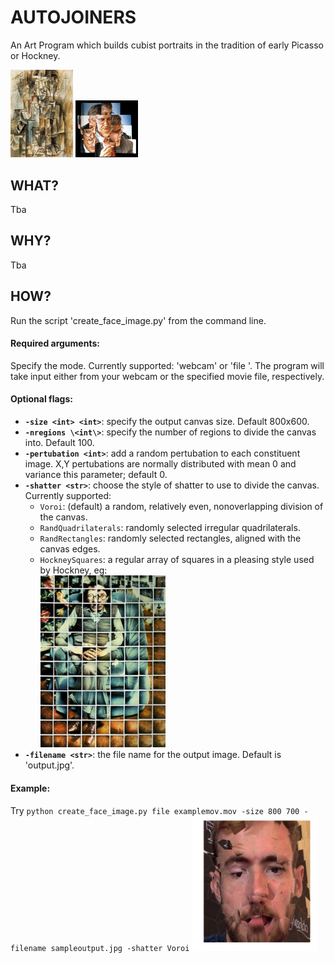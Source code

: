 # AUTOJOINERS

An Art Program which builds cubist portraits in the tradition of early Picasso or Hockney.

<img src="sample_images/picasso_manwithviolin.jpg" alt="Drawing" style="width: 100px;"/>
<img src="sample_images/hockney_joiner.jpg" alt="Drawing" style="width: 100px;"/>


## WHAT?

Tba

## WHY?

Tba

## HOW?

Run the script 'create_face_image.py' from the command line.
#### Required arguments:
Specify the mode. Currently supported: 'webcam' or 'file <filename>'.
The program will take input either from your webcam or the specified movie file, respectively.

#### Optional flags:
* <b>`-size <int> <int>`</b>: specify the output canvas size. Default 800x600.
* <b>`-nregions \<int\>`</b>: specify the number of regions to divide the canvas into. Default 100.
* <b>`-pertubation <int>`</b>: add a random pertubation to each constituent image. X,Y pertubations are normally distributed with mean 0 and variance this parameter; default 0.
* <b>`-shatter <str>`</b>: choose the style of shatter to use to divide the canvas. Currently supported:
  * `Voroi`: (default) a random, relatively even, nonoverlapping division of the canvas.
  * `RandQuadrilaterals`: randomly selected irregular quadrilaterals.
  * `RandRectangles`: randomly selected rectangles, aligned with the canvas edges.
  * `HockneySquares`: a regular array of squares in a pleasing style used by Hockney, eg:
  <br/><img src="sample_images/hockney_squares.jpg" alt="Drawing" style="width: 200px;"/>
* <b>`-filename <str>`</b>: the file name for the output image. Default is 'output.jpg'.

#### Example:
Try `python create_face_image.py file examplemov.mov -size 800 700 -filename sampleoutput.jpg -shatter Voroi`
<img src="sample_images/sampleoutput1.png" alt="Drawing" style="width: 200px;"/>
